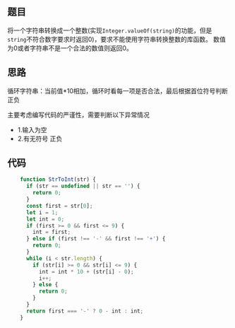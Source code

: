 ## 题目


将一个字符串转换成一个整数(实现`Integer.valueOf(string)`的功能，但是`string`不符合数字要求时返回0)，要求不能使用字符串转换整数的库函数。 数值为0或者字符串不是一个合法的数值则返回0。


## 思路


循环字符串：当前值*10相加，循环时看每一项是否合法，最后根据首位符号判断正负

主要考虑编写代码的严谨性，需要判断以下异常情况
- 1.输入为空
- 2.有无符号 正负

## 代码

```js
    function StrToInt(str) {
      if (str == undefined || str == '') {
        return 0;
      }
      const first = str[0];
      let i = 1;
      let int = 0;
      if (first >= 0 && first <= 9) {
        int = first;
      } else if (first !== '-' && first !== '+') {
        return 0;
      }
      while (i < str.length) {
        if (str[i] >= 0 && str[i] <= 9) {
          int = int * 10 + (str[i] - 0);
          i++;
        } else {
          return 0;
        }
      }
      return first === '-' ? 0 - int : int;
    }
```